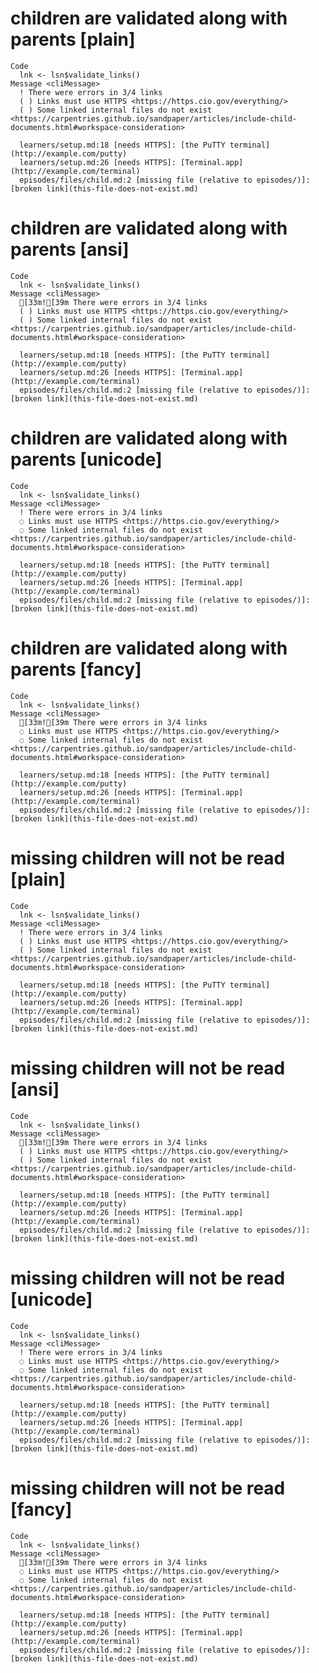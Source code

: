 # children are validated along with parents [plain]

    Code
      lnk <- lsn$validate_links()
    Message <cliMessage>
      ! There were errors in 3/4 links
      ( ) Links must use HTTPS <https://https.cio.gov/everything/>
      ( ) Some linked internal files do not exist <https://carpentries.github.io/sandpaper/articles/include-child-documents.html#workspace-consideration>
      
      learners/setup.md:18 [needs HTTPS]: [the PuTTY terminal](http://example.com/putty)
      learners/setup.md:26 [needs HTTPS]: [Terminal.app](http://example.com/terminal)
      episodes/files/child.md:2 [missing file (relative to episodes/)]: [broken link](this-file-does-not-exist.md)

# children are validated along with parents [ansi]

    Code
      lnk <- lsn$validate_links()
    Message <cliMessage>
      [33m![39m There were errors in 3/4 links
      ( ) Links must use HTTPS <https://https.cio.gov/everything/>
      ( ) Some linked internal files do not exist <https://carpentries.github.io/sandpaper/articles/include-child-documents.html#workspace-consideration>
      
      learners/setup.md:18 [needs HTTPS]: [the PuTTY terminal](http://example.com/putty)
      learners/setup.md:26 [needs HTTPS]: [Terminal.app](http://example.com/terminal)
      episodes/files/child.md:2 [missing file (relative to episodes/)]: [broken link](this-file-does-not-exist.md)

# children are validated along with parents [unicode]

    Code
      lnk <- lsn$validate_links()
    Message <cliMessage>
      ! There were errors in 3/4 links
      ◌ Links must use HTTPS <https://https.cio.gov/everything/>
      ◌ Some linked internal files do not exist <https://carpentries.github.io/sandpaper/articles/include-child-documents.html#workspace-consideration>
      
      learners/setup.md:18 [needs HTTPS]: [the PuTTY terminal](http://example.com/putty)
      learners/setup.md:26 [needs HTTPS]: [Terminal.app](http://example.com/terminal)
      episodes/files/child.md:2 [missing file (relative to episodes/)]: [broken link](this-file-does-not-exist.md)

# children are validated along with parents [fancy]

    Code
      lnk <- lsn$validate_links()
    Message <cliMessage>
      [33m![39m There were errors in 3/4 links
      ◌ Links must use HTTPS <https://https.cio.gov/everything/>
      ◌ Some linked internal files do not exist <https://carpentries.github.io/sandpaper/articles/include-child-documents.html#workspace-consideration>
      
      learners/setup.md:18 [needs HTTPS]: [the PuTTY terminal](http://example.com/putty)
      learners/setup.md:26 [needs HTTPS]: [Terminal.app](http://example.com/terminal)
      episodes/files/child.md:2 [missing file (relative to episodes/)]: [broken link](this-file-does-not-exist.md)

# missing children will not be read [plain]

    Code
      lnk <- lsn$validate_links()
    Message <cliMessage>
      ! There were errors in 3/4 links
      ( ) Links must use HTTPS <https://https.cio.gov/everything/>
      ( ) Some linked internal files do not exist <https://carpentries.github.io/sandpaper/articles/include-child-documents.html#workspace-consideration>
      
      learners/setup.md:18 [needs HTTPS]: [the PuTTY terminal](http://example.com/putty)
      learners/setup.md:26 [needs HTTPS]: [Terminal.app](http://example.com/terminal)
      episodes/files/child.md:2 [missing file (relative to episodes/)]: [broken link](this-file-does-not-exist.md)

# missing children will not be read [ansi]

    Code
      lnk <- lsn$validate_links()
    Message <cliMessage>
      [33m![39m There were errors in 3/4 links
      ( ) Links must use HTTPS <https://https.cio.gov/everything/>
      ( ) Some linked internal files do not exist <https://carpentries.github.io/sandpaper/articles/include-child-documents.html#workspace-consideration>
      
      learners/setup.md:18 [needs HTTPS]: [the PuTTY terminal](http://example.com/putty)
      learners/setup.md:26 [needs HTTPS]: [Terminal.app](http://example.com/terminal)
      episodes/files/child.md:2 [missing file (relative to episodes/)]: [broken link](this-file-does-not-exist.md)

# missing children will not be read [unicode]

    Code
      lnk <- lsn$validate_links()
    Message <cliMessage>
      ! There were errors in 3/4 links
      ◌ Links must use HTTPS <https://https.cio.gov/everything/>
      ◌ Some linked internal files do not exist <https://carpentries.github.io/sandpaper/articles/include-child-documents.html#workspace-consideration>
      
      learners/setup.md:18 [needs HTTPS]: [the PuTTY terminal](http://example.com/putty)
      learners/setup.md:26 [needs HTTPS]: [Terminal.app](http://example.com/terminal)
      episodes/files/child.md:2 [missing file (relative to episodes/)]: [broken link](this-file-does-not-exist.md)

# missing children will not be read [fancy]

    Code
      lnk <- lsn$validate_links()
    Message <cliMessage>
      [33m![39m There were errors in 3/4 links
      ◌ Links must use HTTPS <https://https.cio.gov/everything/>
      ◌ Some linked internal files do not exist <https://carpentries.github.io/sandpaper/articles/include-child-documents.html#workspace-consideration>
      
      learners/setup.md:18 [needs HTTPS]: [the PuTTY terminal](http://example.com/putty)
      learners/setup.md:26 [needs HTTPS]: [Terminal.app](http://example.com/terminal)
      episodes/files/child.md:2 [missing file (relative to episodes/)]: [broken link](this-file-does-not-exist.md)

